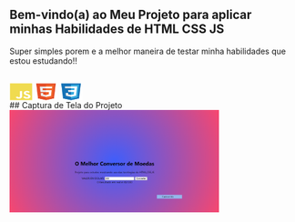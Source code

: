 ## Bem-vindo(a) ao Meu Projeto para aplicar minhas Habilidades de HTML CSS JS

 <div>
	<p>Super simples porem e a melhor maneira de testar minha habilidades que estou estudando!!</p>
</div>
<div style="display: inline_block"><br>
  <img align="center" alt="Js" height="30" width="40" src="https://raw.githubusercontent.com/devicons/devicon/master/icons/javascript/javascript-plain.svg">
  <img align="center" alt="HTML" height="30" width="40" src="https://raw.githubusercontent.com/devicons/devicon/master/icons/html5/html5-original.svg">
  <img align="center" alt="CSS" height="30" width="40" src="https://raw.githubusercontent.com/devicons/devicon/master/icons/css3/css3-original.svg">
</div>
<div>
	## Captura de Tela do Projeto
</div>
   <img height="180em" src="https://github.com/brunospagi/Conversor-moeda/blob/master/Screenshot_1.png?raw=true"/>

 
